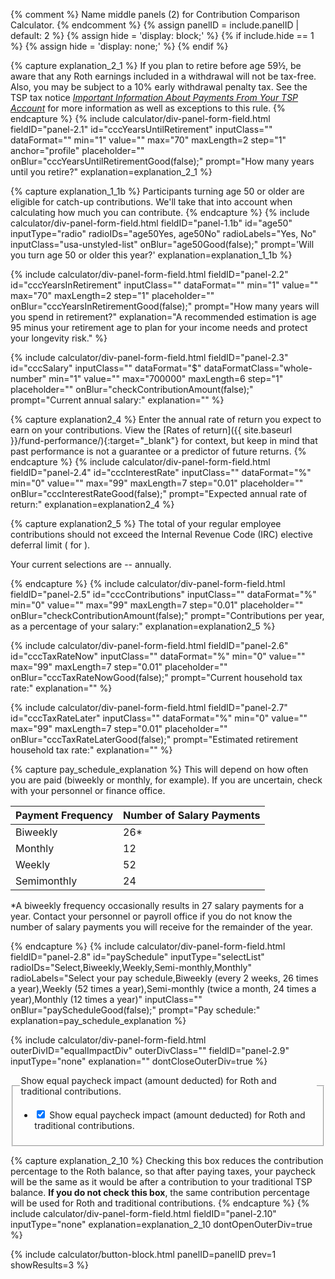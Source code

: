 {% comment %}
Name middle panels (2) for Contribution Comparison Calculator.
{% endcomment %}
{% assign panelID = include.panelID | default: 2 %}
{% assign hide = 'display: block;' %}
{% if include.hide == 1 %} {% assign hide = 'display: none;' %} {% endif %}

<section id="panel-{{ panelID }}" class="calculator-panel" style="{{ hide }}"  markdown="1">

<!-- 1. How many years until you retire? -->
{% capture explanation_2_1 %}
If you plan to retire before age 59&frac12;, be aware that any Roth earnings included in a withdrawal will not be tax-free.  Also, you may be subject to a 10% early withdrawal penalty tax.  See the TSP tax notice [_Important Information About Payments From Your TSP Account_](/publications/tsp-536.pdf) for more information as well as exceptions to this rule.
{% endcapture %}
{% include calculator/div-panel-form-field.html
  fieldID="panel-2.1" id="cccYearsUntilRetirement" inputClass=""  dataFormat=""
  min="1" value="" max="70" maxLength=2 step="1" anchor="profile"
  placeholder="" onBlur="cccYearsUntilRetirementGood(false);"
  prompt="How many years until you retire?"
  explanation=explanation_2_1
%}
<!-- 1b. How many years will you spend in retirement? -->
{% capture explanation_1_1b %}
Participants turning age 50 or older are eligible for catch-up contributions. We'll take that into account when calculating how much you can contribute.
{% endcapture %}
{% include calculator/div-panel-form-field.html
  fieldID="panel-1.1b" id="age50"
  inputType="radio" radioIDs="age50Yes, age50No" radioLabels="Yes, No"
  inputClass="usa-unstyled-list"   onBlur="age50Good(false);"
  prompt='Will you turn age 50 or older this year?'
  explanation=explanation_1_1b
%}
<!-- 2. How many years will you spend in retirement? -->
{% include calculator/div-panel-form-field.html
  fieldID="panel-2.2" id="cccYearsInRetirement" inputClass=""  dataFormat=""
  min="1" value="" max="70" maxLength=2 step="1"
  placeholder="" onBlur="cccYearsInRetirementGood(false);"
  prompt="How many years will you spend in retirement?"
  explanation="A recommended estimation is age 95 minus your retirement age to plan
  for your income needs and protect your longevity risk."
%}

<!-- 3. Current annual salary -->
{% include calculator/div-panel-form-field.html
  fieldID="panel-2.3" id="cccSalary"
  inputClass=""  dataFormat="$"  dataFormatClass="whole-number"
  min="1" value="" max="700000" maxLength=6 step="1"
  placeholder="" onBlur="checkContributionAmount(false);"
  prompt="Current annual salary:" explanation=""
%}

<!-- 4. Expected rate of return -->
{% capture explanation2_4 %}
Enter the annual rate of return you expect to earn on your contributions. View the [Rates of return]({{ site.baseurl }}/fund-performance/){:target="\_blank"} for context, but keep in mind that past performance is not a guarantee or a predictor of future returns.
{% endcapture %}
{% include calculator/div-panel-form-field.html
  fieldID="panel-2.4" id="cccInterestRate"
  inputClass=""  dataFormat="%"
  min="0" value="" max="99" maxLength=7 step="0.01"
  placeholder="" onBlur="cccInterestRateGood(false);"
  prompt="Expected annual rate of return:"
  explanation=explanation2_4
%}

<!-- 5. Contributions per year, as a percentage of your salary -->
{% capture explanation2_5 %}
The total of your regular employee contributions should not exceed the Internal Revenue Code (IRC)
elective deferral limit (<span id='irc-contribution-limit'></span> for <span id='irc-limit-year'></span>).
<p>Your current selections are <span id='current-annual'>--</span> annually.</p>
{% endcapture %}
{% include calculator/div-panel-form-field.html
  fieldID="panel-2.5" id="cccContributions"
  inputClass=""  dataFormat="%"
  min="0" value="" max="99" maxLength=7 step="0.01"
  placeholder="" onBlur="checkContributionAmount(false);"
  prompt="Contributions per year, as a percentage of your salary:"
  explanation=explanation2_5
%}

<!-- 6. Current household tax rate -->
{% include calculator/div-panel-form-field.html
  fieldID="panel-2.6" id="cccTaxRateNow"
  inputClass=""  dataFormat="%"
  min="0" value="" max="99" maxLength=7 step="0.01"
  placeholder="" onBlur="cccTaxRateNowGood(false);"
  prompt="Current household tax rate:"
  explanation=""
%}

<!-- 7. Estimated retirement household tax rate -->
{% include calculator/div-panel-form-field.html
  fieldID="panel-2.7" id="cccTaxRateLater"
  inputClass=""  dataFormat="%"
  min="0" value="" max="99" maxLength=7 step="0.01"
  placeholder="" onBlur="cccTaxRateLaterGood(false);"
  prompt="Estimated retirement household tax rate:"
  explanation=""
%}

<!-- 8. Pay frequency -->
{% capture pay_schedule_explanation %}
This will depend on how often you are paid (biweekly or monthly, for example). If you are uncertain, check with your personnel or finance office.

<table class="pay-schedule-table">
<thead>
<tr><th scope="col">Payment Frequency</th><th scope="col">Number of Salary Payments</th></tr>
</thead>
<tbody>
<tr><td>Biweekly</td><td>26*</td></tr>
<tr><td>Monthly</td><td>12</td></tr>
<tr><td>Weekly</td><td>52</td></tr>
<tr><td>Semimonthly</td><td>24</td></tr>
</tbody></table>

\*A biweekly frequency occasionally results in 27 salary payments for a year.  Contact your personnel or payroll office if you do not know the number of salary payments you will receive for the remainder of the year.

{% endcapture %}
{% include calculator/div-panel-form-field.html
  fieldID="panel-2.8" id="paySchedule"  inputType="selectList"
  radioIDs="Select,Biweekly,Weekly,Semi-monthly,Monthly"
  radioLabels="Select your pay schedule,Biweekly (every 2 weeks&comma; 26 times a year),Weekly (52  times a year),Semi-monthly (twice a month&comma; 24 times a year),Monthly (12  times a year)"
  inputClass="" onBlur="payScheduleGood(false);" prompt="Pay schedule:"
  explanation=pay_schedule_explanation
%}


<!-- 9. Show equal paycheck impact -->
{% include calculator/div-panel-form-field.html  
  outerDivID="equalImpactDiv" outerDivClass=""
  fieldID="panel-2.9" inputType="none"
  explanation=""  dontCloseOuterDiv=true
%}
<fieldset class="usa-fieldset-inputs show-equal">
<legend class="usa-sr-only">Show equal paycheck impact (amount deducted) for Roth and traditional contributions.</legend>
<ul class="usa-unstyled-list">
  <li class="show-equal">
    <input id="cccEqualContribution" type="checkbox" name="cccEqualContribution" value="cccEqualContribution" checked="checked"/>
    <label for="cccEqualContribution">Show equal paycheck impact (amount deducted) for Roth and traditional contributions.</label>
  </li>
</ul>
</fieldset>

{% capture explanation_2_10 %}
Checking this box reduces the contribution percentage to the Roth balance, so that after paying taxes, your paycheck will be the same as it would be after a contribution to your traditional TSP balance. **If you do not check this box**, the same contribution percentage will be used for Roth and traditional contributions.
{% endcapture %}
{% include calculator/div-panel-form-field.html fieldID="panel-2.10" inputType="none"
  explanation=explanation_2_10   dontOpenOuterDiv=true %}
</div>

{% include calculator/button-block.html panelID=panelID prev=1 showResults=3 %}

</section>
